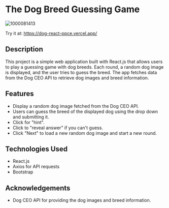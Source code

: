 # The Dog Breed Guessing Game

![1000081413](https://github.com/edennisCS/dogReact/assets/18103357/4ac44092-4f38-4b68-ba94-9b53c015b38d)



Try it at: https://dog-react-ppce.vercel.app/
## Description

This project is a simple web application built with React.js that allows users to play a guessing game with dog breeds. Each round, a random dog image is displayed, and the user tries to guess the breed. The app fetches data from the Dog CEO API to retrieve dog images and breed information.

## Features

- Display a random dog image fetched from the Dog CEO API.
- Users can guess the breed of the displayed dog using the drop down and submitting it.
- Click for "hint".
- Click to "reveal answer" if you can't guess.
- Click "Next" to load a new random dog image and start a new round.

## Technologies Used

- React.js
- Axios for API requests
- Bootstrap

## Acknowledgements
- Dog CEO API for providing the dog images and breed information.

  

